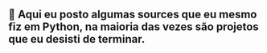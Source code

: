 ## 👋 Aqui eu posto algumas sources que eu mesmo fiz em Python, na maioria das vezes são projetos que eu desisti de terminar.
